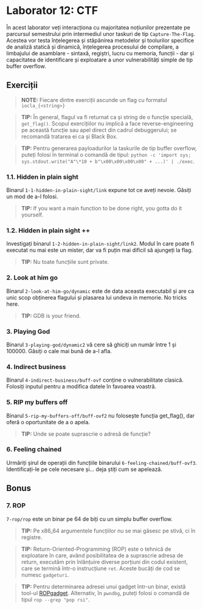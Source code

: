 # Laborator 12: CTF

În acest laborator veți interacționa cu majoritatea noțiunilor prezentate pe parcursul semestrului prin intermediul unor taskuri de tip `Capture-The-Flag`. Acestea vor testa înțelegerea și stăpânirea metodelor și toolurilor specifice de analiză statică și dinamică, înțelegerea procesului de compilare, a limbajului de asamblare - sintaxă, regiștri, lucru cu memoria, funcții - dar și capacitatea de identificare și exploatare a unor vulnerabilități simple de tip buffer overflow.

## Exerciții

> **NOTE:** Fiecare dintre exerciții ascunde un flag cu formatul `iocla_{<string>}`

> **TIP:** În general, flagul va fi returnat ca și string de o funcție specială, `get_flag()`. Scopul exercițiilor nu implică a face reverse-engineering pe această funcție sau apel direct din cadrul debuggerului; se recomandă tratarea ei ca și Black Box.

> **TIP:** Pentru generarea payloadurilor la taskurile de tip buffer overflow, puteți folosi în terminal o comandă de tipul: `python -c 'import sys; sys.stdout.write("A"\*10 + b"\x00\x00\x00\x00" + ...)' | ./exec`.

### 1.1. Hidden in plain sight
Binarul `1-1-hidden-in-plain-sight/link` expune tot ce aveți nevoie. Găsiți un mod de a-l folosi.
> **TIP:** If you want a main function to be done right, you gotta do it yourself.

### 1.2. Hidden in plain sight ++
Investigați binarul `1-2-hidden-in-plain-sight/link2`. Modul în care poate fi executat nu mai este un mister, dar va fi puțin mai dificil să ajungeți la flag.
> **TIP:** Nu toate funcțiile sunt private.

### 2. Look at him go
Binarul `2-look-at-him-go/dynamic` este de data aceasta executabil și are ca unic scop obținerea flagului și plasarea lui undeva in memorie. No tricks here.
> **TIP:** GDB is your friend.

### 3. Playing God
Binarul `3-playing-god/dynamic2` vă cere să ghiciți un număr între 1 și 100000. Găsiți o cale mai bună de a-l afla.

### 4. Indirect business
Binarul `4-indirect-business/buff-ovf` conține o vulnerabilitate clasică. Folosiți inputul pentru a modifica datele în favoarea voastră.

### 5. RIP my buffers off
Binarul `5-rip-my-buffers-off/buff-ovf2` nu folosește funcția get\_flag(), dar oferă o oportunitate de a o apela.
> **TIP:** Unde se poate suprascrie o adresă de funcție?

### 6. Feeling chained
Urmăriți șirul de operații din funcțiile binarului `6-feeling-chained/buff-ovf3`. Identificați-le pe cele necesare și... deja știți cum se apelează.

## Bonus
### 7. ROP
`7-rop/rop` este un binar pe 64 de biți cu un simplu buffer overflow.

> **TIP:** Pe x86\_64 argumentele funcțiilor nu se mai găsesc pe stivă, ci în registre.

> **TIP:** Return-Oriented-Programming (ROP) este o tehnică de exploatare în care, având posibilitatea de a suprascrie adresa de return, executăm prin înlănțuire diverse porțiuni din codul existent, care se termină într-o instrucțiune `ret`. Aceste bucăți de cod se numesc `gadgeturi`.

> **TIP:** Pentru determinarea adresei unui gadget într-un binar, există tool-ul [ROPgadget](https://github.com/JonathanSalwan/ROPgadget). Alternativ, în `pwndbg`, puteți folosi o comandă de tipul `rop --grep "pop rsi"`.
